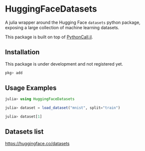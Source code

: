 # HuggingFaceDatasets
<!-- 
[![Stable](https://img.shields.io/badge/docs-stable-blue.svg)](https://CarloLucibello.github.io/HuggingFaceDatasets.jl/stable)
[![Dev](https://img.shields.io/badge/docs-dev-blue.svg)](https://CarloLucibello.github.io/HuggingFaceDatasets.jl/dev)
[![Build Status](https://github.com/CarloLucibello/HuggingFaceDatasets.jl/actions/workflows/CI.yml/badge.svg?branch=main)](https://github.com/CarloLucibello/HuggingFaceDatasets.jl/actions/workflows/CI.yml?query=branch%3Amain)
[![Coverage](https://codecov.io/gh/CarloLucibello/HuggingFaceDatasets.jl/branch/main/graph/badge.svg)](https://codecov.io/gh/CarloLucibello/HuggingFaceDatasets.jl) 
-->

A julia wrapper around the Hugging Face `datasets` python package, exposing a large collection
of machine learning datasets. 

This package is built on top of [PythonCall.jl](https://github.com/cjdoris/PythonCall.jl).

## Installation

This package is under development and not registered yet.

```julia
pkg> add 
```

## Usage Examples

```julia
julia> using HuggingFaceDatasets

julia> dataset = load_dataset("mnist", split="train")

julia> dataset[1]
```


## Datasets list

https://huggingface.co/datasets
